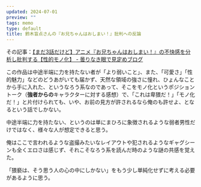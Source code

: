 ```yaml
---
updated: 2024-07-01
preview: ""
tags: memo
type: default
title: 鈴木盲点さんの『お兄ちゃんはおしまい！』批判への反論
---
```


その記事：[【まだ3話だけど】アニメ『お兄ちゃんはおしまい！』の不快感を分析し批判する【性的モノ化】 - 曇りなき眼で見定めブログ](https://cut-elimination.hatenablog.com/entry/2023/01/24/225447)


この作品は中途半端に力を持たない者が「より弱いこと」、また、「可愛さ」「性的魅力」などのどうあがいても届かず、天然な領域の強さに憧れ、ひょんなことから手に入れた、というなろう系なのであって、そこをモノ化というポジショントーク（**強者からの**キャラクターに対する感想）で、「これは卑猥だ！」「モノ化だ！」と片付けられても、いや、お前の見方が許されるなら俺のも許せよ、となるという話でしかない。

中途半端に力を持たない、というのは単にまひろに象徴されるような弱者男性だけではなく、様々な人が想定できると思う。

俺はここで言われるような盗撮みたいなレイアウトや犯されるようなギャグシーンも全くエロさは感じず、それこそなろう系を読んだ時のような謎の共感を覚えた。

「猥褻は、そう思う人の心の中にしかない」をもう少し単純化せずに考える必要があるように思う。
